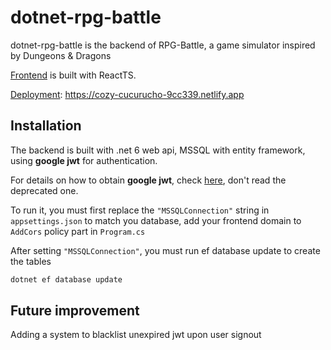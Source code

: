 # dotnet-rpg-battle

dotnet-rpg-battle is the backend of RPG-Battle, a game simulator inspired by Dungeons & Dragons

[Frontend](https://github.com/zizzhangJohn/dotnet-battle-client) is built with ReactTS.

[Deployment](https://cozy-cucurucho-9cc339.netlify.app): https://cozy-cucurucho-9cc339.netlify.app
## Installation
The backend is built with .net 6 web api, MSSQL with entity framework, using **google jwt** for authentication.

For details on how to obtain **google jwt**, check [here](https://developers.google.com/identity/gsi/web/guides/overview), don't read the deprecated one.

To run it, you must first replace the `"MSSQLConnection"` string in `appsettings.json` to match you database, add your frontend domain to `AddCors` policy part in `Program.cs`

After setting `"MSSQLConnection"`, you must run ef database update to create the tables
```bash
dotnet ef database update
```
## Future improvement
Adding a system to blacklist unexpired jwt upon user signout